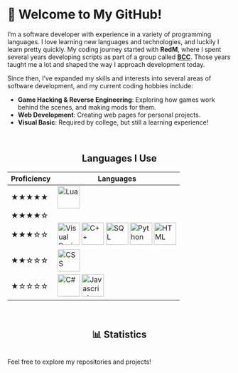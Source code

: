 # 👋 Welcome to My GitHub!

I’m a software developer with experience in a variety of programming languages. I love learning new languages and technologies, and luckily I learn pretty quickly. My coding journey started with **RedM**, where I spent several years developing scripts as part of a group called **[BCC](https://github.com/BryceCanyonCounty)**. Those years taught me a lot and shaped the way I approach development today.

Since then, I’ve expanded my skills and interests into several areas of software development, and my current coding hobbies include:

- **Game Hacking & Reverse Engineering**: Exploring how games work behind the scenes, and making mods for them.
- **Web Development**: Creating web pages for personal projects.
- **Visual Basic**: Required by college, but still a learning experience!

</br>

<h2 align="center">Languages I Use</h2>

| Proficiency | Languages |
|-------------|-----------|
| ★★★★★       | <img src="https://upload.wikimedia.org/wikipedia/commons/c/cf/Lua-Logo.svg" width="50" height="50" alt="Lua">  |
| ★★★★☆       | |
| ★★★☆☆       | <img src="https://upload.wikimedia.org/wikipedia/commons/4/40/VB.NET_Logo.svg" width="50" height="50" alt="Visual Basic"> <img src="https://upload.wikimedia.org/wikipedia/commons/1/18/ISO_C%2B%2B_Logo.svg" width="50" height="50" alt="C++"> <img src="https://upload.wikimedia.org/wikipedia/commons/8/87/Sql_data_base_with_logo.png" width="50" height="50" alt="SQL"> <img src="https://upload.wikimedia.org/wikipedia/commons/c/c3/Python-logo-notext.svg" width="50" height="50" alt="Python"> <img src="https://upload.wikimedia.org/wikipedia/commons/6/61/HTML5_logo_and_wordmark.svg" width="50" height="50" alt="HTML"> |
| ★★☆☆☆       | <img src="https://upload.wikimedia.org/wikipedia/commons/d/d5/CSS3_logo_and_wordmark.svg" width="50" height="50" alt="CSS"> |
| ★☆☆☆☆       | <img src="https://upload.wikimedia.org/wikipedia/commons/4/4f/Csharp_Logo.png" width="50" height="50" alt="C#"> <img src="https://upload.wikimedia.org/wikipedia/commons/6/6a/JavaScript-logo.png" width="50" height="50" alt="Javascript"> |

</br>
<h2 align="center">📊 Statistics </h2>
<p align="center">
    <img src="https://github-readme-stats.vercel.app/api?username=jakeyboi1&show_icons=true&theme=cobalt" alt="">
</p>

Feel free to explore my repositories and projects!
